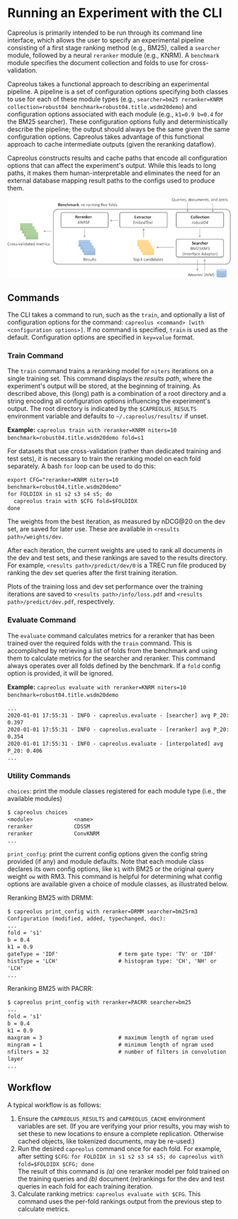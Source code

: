 # Running an Experiment with the CLI
Capreolus is primarily intended to be run through its command line interface, which allows the user to specify an experimental pipeline consisting of a first stage ranking method (e.g., BM25), called a `searcher` module, followed by a neural `reranker` module (e.g., KNRM). A `benchmark` module specifies the document collection and folds to use for cross-validation.

Capreolus takes a functional approach to describing an experimental pipeline. A pipeline is a set of configuration options specifying both classes to use for each of these module types (e.g., `searcher=bm25 reranker=KNRM collection=robust04 benchmark=robust04.title.wsdm20demo`) and configuration options associated with each module (e.g., `k1=0.9 b=0.4` for the BM25 searcher). These configuration options fully and deterministically describe the pipeline; the output should always be the same given the same configuration options. Capreolus takes advantage of this functional approach to cache intermediate outputs (given the reranking dataflow).

Capreolus constructs results and cache paths that encode all configuration options that can affect the experiment's output. While this leads to long paths, it makes them human-interpretable and eliminates the need for an external database mapping result paths to the configs used to produce them.

![architecture](images/figure_architecture.png "Architecture Diagram")

## Commands
The CLI takes a command to run, such as the `train`, and optionally a list of configuration options for the command:
`capreolus <command> [with <configuration options>]`. If no command is specified, `train` is used as the default. Configuration options are specified in `key=value` format.

### Train Command
The `train` command trains a reranking model for `niters` iterations on a single training set. This command displays the *results path*, where the experiment's output will be stored, at the beginning of training. As described above, this (long) path is a combination of a root directory and a string encoding all configuration options influencing the experiment's output. The root directory is indicated by the `$CAPREOLUS_RESULTS` environment variable and defaults to `~/.capreolus/results/` if unset.

**Example:**
`capreolus train with reranker=KNRM niters=10 benchmark=robust04.title.wsdm20demo fold=s1`

For datasets that use cross-validation (rather than dedicated training and test sets), it is necessary to train the reranking model on each fold separately. A bash `for` loop can be used to do this:

```
export CFG="reranker=KNRM niters=10 benchmark=robust04.title.wsdm20demo"
for FOLDIDX in s1 s2 s3 s4 s5; do
  capreolus train with $CFG fold=$FOLDIDX
done
```

The weights from the best iteration, as measured by nDCG@20 on the dev set, are saved for later use. These are available in `<results path>/weights/dev`.

After each iteration, the current weights are used to rank all documents in the dev and test sets, and these rankings are saved to the results directory. For example, `<results path>/predict/dev/0` is a TREC run file produced by ranking the dev set queries after the first training iteration. 

Plots of the training loss and dev set performance over the training iterations are saved to `<results path>/info/loss.pdf` and `<results path>/predict/dev.pdf`, respectively.

### Evaluate Command
The `evaluate` command calculates metrics for a reranker that has been trained over the required folds with the `train` command. This is accomplished by retrieving a list of folds from the benchmark and using them to calculate metrics for the searcher and reranker. This command always operates over all folds defined by the benchmark. If a `fold` config option is provided, it will be ignored.

**Example:**
`capreolus evaluate with reranker=KNRM niters=10 benchmark=robust04.title.wsdm20demo`
```
...
2020-01-01 17:55:31 - INFO - capreolus.evaluate - [searcher] avg P_20: 0.397
2020-01-01 17:55:31 - INFO - capreolus.evaluate - [reranker] avg P_20: 0.354
2020-01-01 17:55:31 - INFO - capreolus.evaluate - [interpolated] avg P_20: 0.406
...
```

### Utility Commands
`choices`: print the module classes registered for each module type (i.e., the available modules)
```
$ capreolus choices
<module>             <name>
reranker             CDSSM
reranker             ConvKNRM
...
```

`print_config`: print the current config options given the config string provided (if any) and module defaults. Note that each module class declares its own config options, like `k1` with BM25 or the original query weight `ow` with RM3. This command is helpful for determining what config options are available given a choice of module classes, as illustrated below.

Reranking BM25 with DRMM:
```
$ capreolus print_config with reranker=DRMM searcher=bm25rm3
Configuration (modified, added, typechanged, doc):
...
fold = 's1'
b = 0.4
k1 = 0.9
gateType = 'IDF'                   # term gate type: 'TV' or 'IDF'
histType = 'LCH'                   # histogram type: 'CH', 'NH' or 'LCH'
...
```

Reranking BM25 with PACRR:
```
$ capreolus print_config with reranker=PACRR searcher=bm25
...
fold = 's1'
b = 0.4
k1 = 0.9
maxgram = 3                        # maximum length of ngram used
mingram = 1                        # minimum length of ngram used
nfilters = 32                      # number of filters in convolution layer
...        
```


## Workflow
A typical workflow is as follows:
1. Ensure the `CAPREOLUS_RESULTS` and `CAPREOLUS_CACHE` environment variables are set. (If you are verifying your prior results, you may wish to set these to new locations to ensure a complete replication. Otherwise cached objects, like tokenized documents, may be re-used.)
2. Run the desired `capreolus` command once for each fold. For example, after setting `$CFG`:
`for FOLDIDX in s1 s2 s3 s4 s5; do capreolus with fold=$FOLDIDX $CFG; done` <br/>
The result of this command is *(a)* one reranker model per fold trained on the training queries and *(b)* document (re)rankings for the dev and test queries in each fold for each training iteration.
3. Calculate ranking metrics: `capreolus evaluate with $CFG`.
This command uses the per-fold rankings output from the previous step to calculate metrics.
